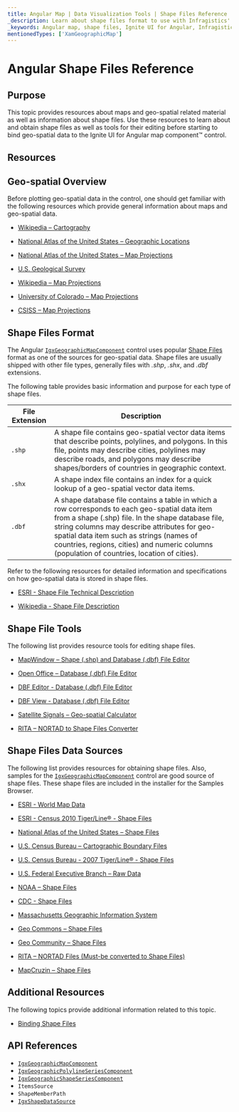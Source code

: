 ```yaml
---
title: Angular Map | Data Visualization Tools | Shape Files Reference | Shape Files Editing | Infragistics
_description: Learn about shape files format to use with Infragistics' Angular map. Check out Ignite UI for Angular map tutorials!
_keywords: Angular map, shape files, Ignite UI for Angular, Infragistics, shape editing
mentionedTypes: ['XamGeographicMap']
---
```


# Angular Shape Files Reference

## Purpose

This topic provides resources about maps and geo-spatial related material as well as information about shape files. Use these resources to learn about and obtain shape files as well as tools for their editing before starting to bind geo-spatial data to the Ignite UI for Angular map component™ control.

## Resources

## Geo-spatial Overview

Before plotting geo-spatial data in the control, one should get familiar with the following resources which provide general information about maps and geo-spatial data.

*   [Wikipedia – Cartography](http://en.wikipedia.org/wiki/Cartography)

*   [National Atlas of the United States – Geographic Locations](http://nationalatlas.gov/articles/mapping/a_latlong.html)

*   [National Atlas of the United States – Map Projections](http://nationalatlas.gov/articles/mapping/a_projections.html)

*   [U.S. Geological Survey](http://www.usgs.gov/)

*   [Wikipedia – Map Projections](http://en.wikipedia.org/wiki/Map_projection)

*   [University of Colorado – Map Projections](http://www.colorado.edu/geography/gcraft/notes/mapproj/mapproj_f.html)

*   [CSISS – Map Projections](http://www.csiss.org/map-projections/index.html)

## Shape Files Format

The Angular [`IgxGeographicMapComponent`]({environment:dvApiBaseUrl}/products/ignite-ui-angular/api/docs/typescript/latest/classes/igniteui_angular_maps.igxgeographicmapcomponent.html) control uses popular [Shape Files](http://en.wikipedia.org/wiki/Shapefile#Overview) format as one of the sources for geo-spatial data. Shape files are usually shipped with other file types, generally files with  *.shp*, *.shx*, and *.dbf*  extensions.

The following table provides basic information and purpose for each type of shape files.

| File Extension | Description |
| ---------------|------------ |
| `.shp` | A shape file contains geo-spatial vector data items that describe points, polylines, and polygons. In this file, points may describe cities, polylines may describe roads, and polygons may describe shapes/borders of countries in geographic context. |
| `.shx` | A shape index file contains an index for a quick lookup of a geo-spatial vector data items. |
| `.dbf` | A shape database file contains a table in which a row corresponds to each geo-spatial data item from a shape (.shp) file. In the shape database file, string columns may describe attributes for geo-spatial data item such as strings (names of countries, regions, cities) and numeric columns (population of countries, location of cities). |

Refer to the following resources for detailed information and specifications on how geo-spatial data is stored in shape files.

*   [ESRI - Shape File Technical Description](http://www.esri.com/library/whitepapers/pdfs/shapefile.pdf)

*   [Wikipedia - Shape File Description](http://en.wikipedia.org/wiki/Shapefile#Overview)

## Shape File Tools

The following list provides resource tools for editing shape files.

*   [MapWindow – Shape (.shp) and Database (.dbf) File Editor](http://www.mapwindow.org/)

*   [Open Office – Database (.dbf) File Editor](http://openoffice.org/)

*   [DBF Editor - Database (.dbf) File Editor](http://dbfeditor.com/)

*   [DBF View - Database (.dbf) File Editor](http://dbfview.com/view-dbf-file.html)

*   [Satellite Signals – Geo-spatial Calculator](http://www.satsig.net/degrees-minutes-seconds-calculator.htm)

*   [RITA – NORTAD to Shape Files Converter](http://www.bts.gov/publications/north_american_transportation_atlas_data/html/data_converter.html)

## Shape Files Data Sources

The following list provides resources for obtaining shape files. Also, samples for the [`IgxGeographicMapComponent`]({environment:dvApiBaseUrl}/products/ignite-ui-angular/api/docs/typescript/latest/classes/igniteui_angular_maps.igxgeographicmapcomponent.html) control are good source of shape files. These shape files are included in the installer for the Samples Browser.

*   [ESRI - World Map Data](http://www.esri.com/data/download/basemap/index.html)

*   [ESRI - Census 2010 Tiger/Line® - Shape Files](http://www.census.gov/geo/www/tiger/tgrshp2010/tgrshp2010.html)

*   [National Atlas of the United States – Shape Files](http://www.nationalatlas.gov/atlasftp.html)

*   [U.S. Census Bureau – Cartographic Boundary Files](http://www.census.gov/geo/www/cob/index.html)

*   [U.S. Census Bureau - 2007 Tiger/Line® - Shape Files](http://www.census.gov/cgi-bin/geo/shapefiles/national-files)

*   [U.S. Federal Executive Branch – Raw Data](https://explore.data.gov/catalog/raw/)

*   [NOAA – Shape Files](http://www.nws.noaa.gov/geodata/)

*   [CDC - Shape Files](http://wwwn.cdc.gov/epiinfo/script/shapefiles.aspx)

*   [Massachusetts Geographic Information System](http://www.mass.gov/mgis/massgis.htm)

*   [Geo Commons – Shape Files](http://geocommons.com/searches?query=shapefiles)

*   [Geo Community – Shape Files](http://data.geocomm.com/catalog/)

*   [RITA – NORTAD Files (Must-be converted to Shape Files)](http://www.bts.gov/publications/north_american_transportation_atlas_data/)

*   [MapCruzin – Shape Files](http://www.mapcruzin.com/download-free-arcgis-shapefiles.htm)

## Additional Resources

The following topics provide additional information related to this topic.

*   [Binding Shape Files](geo-map-binding-shp-file.md)

## API References

*   [`IgxGeographicMapComponent`]({environment:dvApiBaseUrl}/products/ignite-ui-angular/api/docs/typescript/latest/classes/igniteui_angular_maps.igxgeographicmapcomponent.html)
*   [`IgxGeographicPolylineSeriesComponent`]({environment:dvApiBaseUrl}/products/ignite-ui-angular/api/docs/typescript/latest/classes/igniteui_angular_maps.igxgeographicpolylineseriescomponent.html)
*   [`IgxGeographicShapeSeriesComponent`]({environment:dvApiBaseUrl}/products/ignite-ui-angular/api/docs/typescript/latest/classes/igniteui_angular_maps.igxgeographicshapeseriescomponent.html)
*   `ItemsSource`
*   `ShapeMemberPath`
*   [`IgxShapeDataSource`]({environment:dvApiBaseUrl}/products/ignite-ui-angular/api/docs/typescript/latest/classes/igniteui_angular_core.igxshapedatasource.html)
